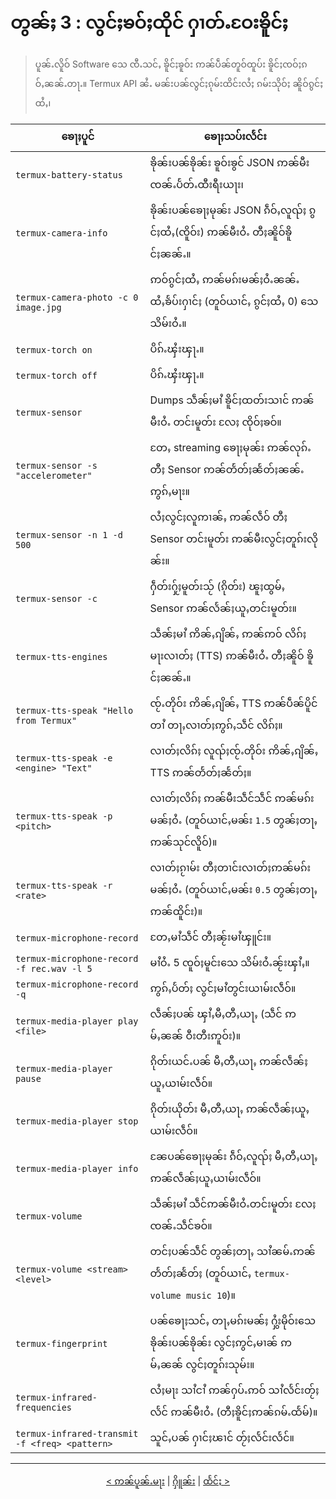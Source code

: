 # တွၼ်ႈ 3 : လွင်ႈၶဝ်ႈထိုင် ႁၢတ်ႉဝႄးၶိူင်ႈ

> ပူၼ်ႉလိူဝ် Software သေ ၸီႉသင်ႇ ၶိူင်ႈၶူဝ်း ဢၼ်ပဵၼ်တူဝ်ထူပ်း ၶိူင်ႈၸဝ်ႈၵဝ်ႇၼၼ်ႉတႃႉ။ Termux API ၼႆႉ မၼ်းပၼ်လွင်ႈၵုမ်းထိင်းလႆႈ ၵမ်းသိုဝ်ႈ ၼိူဝ်ၵွင်ႈထႆႇ၊

| ၶေႃႈပူင်                                        | ၶေႃႈသပ်းလႅင်း                                                              |
| --------------------------------------------- | ------------------------------------------------------------------------ |
| `termux-battery-status`                            | ၶိုၼ်းပၼ်ၶိုၼ်း ၶူဝ်းၶွင် JSON ဢၼ်မီး ၸၼ်ႉပႅတ်ႉထီးရီးယႃး၊                       |
| `termux-camera-info`                             | ၶိုၼ်းပၼ်ၶေႃႈမုၼ်း JSON ၵဵဝ်ႇလူၺ်ႈ ၵွင်ႈထႆႇ(ၸိူဝ်း) ဢၼ်မီးဝႆႉ တီႈၼိူဝ်ၶိူင်ႈၼၼ်ႉ။     |
| `termux-camera-photo -c 0 image.jpg`             | ဢဝ်ၵွင်ႈထႆႇ ဢၼ်မၵ်းမၼ်ႈဝႆႉၼၼ်ႉ ထႆႇၶႅပ်းႁၢင်ႈ (တူဝ်ယၢင်ႇ ၵွင်ႈထႆႇ 0) သေ သိမ်းဝႆႉ။  |
| `termux-torch on`                                | ပိၵ်ႉၾႆးၾႃႉ။                                                                 |
| `termux-torch off`                               | ပိၵ်ႉၾႆးၾႃႉ။                                                                 |
| `termux-sensor`                                  | Dumps သဵၼ်ႈမၢႆ ၶိူင်ႈထတ်းသၢင် ဢၼ်မီးဝႆႉ တင်းမူတ်း လႄႈ ၸိုဝ်ႈၶဝ်။                   |
| `termux-sensor -s "accelerometer"`               | တႄႇ streaming ၶေႃႈမုၼ်း ဢၼ်လုၵ်ႉတီႈ Sensor ဢၼ်တႅတ်ႈၼႅတ်ႈၼၼ်ႉ ဢွၵ်ႇမႃး။       |
| `termux-sensor -n 1 -d 500`                      | လႆႈလွင်ႈလူဢၢၼ်ႇ ဢၼ်လဵဝ် တီႈ Sensor တင်းမူတ်း ဢၼ်မီးလွင်ႈတူၵ်းလိုၼ်း။           |
| `termux-sensor -c`                               | ႁဵတ်းႁႂ်ႈမူတ်းသႂ် (ၵိုတ်း) ၽူႈထွမ်ႇ Sensor ဢၼ်လႅၼ်ႈယူႇတင်းမူတ်း။                 |
| `termux-tts-engines`                             | သဵၼ်ႈမၢႆ ဢိၼ်ႇၵျိၼ်ႇ ဢၼ်ဢဝ် လိၵ်ႈ မႃးလၢတ်ႈ (TTS) ဢၼ်မီးဝႆႉ တီႈၼိူဝ် ၶိူင်ႈၼၼ်ႉ။   |
| `termux-tts-speak "Hello from Termux"`             | ၸႂ်ႉတိုဝ်း ဢိၼ်ႇၵျိၼ်ႇ TTS ဢၼ်ပဵၼ်ပိူင်တၢႆ တႃႇလၢတ်ႈဢွၵ်ႇသဵင် လိၵ်ႈ။                 |
| `termux-tts-speak -e <engine> "Text"`             | လၢတ်ႈလိၵ်ႈ လူၺ်ႈၸႂ်ႉတိုဝ်း ဢိၼ်ႇၵျိၼ်ႇ TTS ဢၼ်တႅတ်ႈၼႅတ်ႈ။                        |
| `termux-tts-speak -p <pitch>`                     | လၢတ်ႈလိၵ်ႈ ဢၼ်မီးသဵင်သဵင် ဢၼ်မၵ်းမၼ်ႈဝႆႉ (တူဝ်ယၢင်ႇမၼ်း `1.5` တွၼ်ႈတႃႇ ဢၼ်သုင်လိူဝ်)။ |
| `termux-tts-speak -r <rate>`                      | လၢတ်ႈၵႂၢမ်း တီႈတၢင်းလၢတ်ႈဢၼ်မၵ်းမၼ်ႈဝႆႉ (တူဝ်ယၢင်ႇမၼ်း `0.5` တွၼ်ႈတႃႇ ဢၼ်ထိူင်း)။   |
| `termux-microphone-record`                        | တႄႇမၢႆသဵင် တီႈၼႂ်းမၢႆၾူင်း။                                                     |
| `termux-microphone-record -f rec.wav -l 5`        | မၢႆဝႆႉ 5 ၸူဝ်ႈမူင်းသေ သိမ်းဝႆႉၼႂ်းၾၢႆႇ။                                           |
| `termux-microphone-record -q`                     | ဢွၵ်ႇပႅတ်ႈ လွင်ႈမၢႆတွင်းယၢမ်းလဵဝ်။                                               |
| `termux-media-player play <file>`                 | လဵၼ်ႈပၼ် ၾၢႆႇမီႇတီႇယႃႇ (သဵင် ဢမ်ႇၼၼ် ဝီးတီးဢူဝ်း)။                              |
| `termux-media-player pause`                       | ၵိုတ်းယင်ႉပၼ် မီႇတီႇယႃႇ ဢၼ်လဵၼ်ႈယူႇယၢမ်းလဵဝ်။                                  |
| `termux-media-player stop`                         | ၵိုတ်းယိုတ်း မီႇတီႇယႃႇ ဢၼ်လဵၼ်ႈယူႇယၢမ်းလဵဝ်။                                    |
| `termux-media-player info`                        | ၼႄပၼ်ၶေႃႈမုၼ်း ၵဵဝ်ႇလူၺ်ႈ မီႇတီႇယႃႇ ဢၼ်လဵၼ်ႈယူႇယၢမ်းလဵဝ်။                       |
| `termux-volume`                                   | သဵၼ်ႈမၢႆ သဵင်ဢၼ်မီးဝႆႉတင်းမူတ်း လႄႈ ၸၼ်ႉသဵင်ၶဝ်။                               |
| `termux-volume <stream> <level>`                  | တင်ႈပၼ်သဵင် တွၼ်ႈတႃႇ သၢႆၼမ်ႉဢၼ်တႅတ်ႈၼႅတ်ႈ (တူဝ်ယၢင်ႇ `termux-volume music 10`)။  |
| `termux-fingerprint`                              | ပၼ်ၶေႃႈသင်ႇ တႃႇမၵ်းမၼ်ႈ ႁွႆးမိုဝ်းသေ ၶိုၼ်းပၼ်ၶိုၼ်း လွင်ႈဢွင်ႇမၢၼ် ဢမ်ႇၼၼ် လွင်ႈတူၵ်းသုမ်း။ |
| `termux-infrared-frequencies`                     | လႆႈမႃး သၢႆငၢႆ ဢၼ်ႁပ်ႉဢဝ် သၢႆလႅင်းတႂ်ႈလႅင် ဢၼ်မီးဝႆႉ (တီႈၶိူင်ႈဢၼ်ၵမ်ႉထႅမ်)။          |
| `termux-infrared-transmit -f <freq> <pattern>`    | သူင်ႇပၼ် ႁၢင်ႈၽၢင် တႂ်ႈလႅင်းလႅင်။                                               |

---
<p align="center">
  <a href="./chapter_02-sh.md">< ဢၼ်ပူၼ်ႉမႃး</a> | <a href="./README.md">ႁိူၼ်း</a> | <a href="./chapter_04-sh.md">ထႅင်ႈ ></a>
</p>
